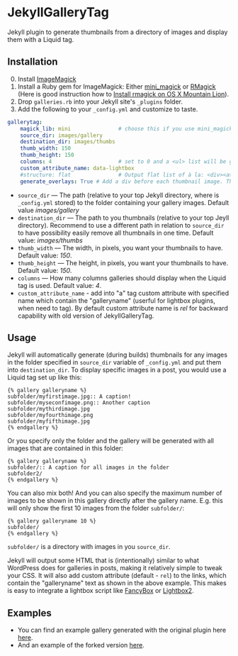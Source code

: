 JekyllGalleryTag
================

Jekyll plugin to generate thumbnails from a directory of images and display them with a Liquid tag.

Installation
------------
0. Install [ImageMagick](http://www.imagemagick.org/)
1. Install a Ruby gem for ImageMagick: Either [mini_magick](https://github.com/minimagick/minimagick) or [RMagick](https://github.com/rmagick/rmagick) (Here is good instruction how to [Install rmagick on OS X Mountain Lion](https://coderwall.com/p/mwtoya)).
2. Drop `galleries.rb` into your Jekyll site's `_plugins` folder.
3. Add the following to your `_config.yml` and customize to taste.

``` yaml
gallerytag:
    magick_lib: mini               # choose this if you use mini_magick
    source_dir: images/gallery
    destination_dir: images/thumbs
    thumb_width: 150
    thumb_height: 150
    columns: 4                     # set to 0 and a <ul> list will be generated
    custom_attribute_name: data-lightbox
    #structure: flat               # Output flat list of à la: <div><a>tumbnail-1</a>...<a>tumbnail-n</a></div>
    generate_overlays: True # Add a div before each thumbnail image. This can be useful for hover-effects, see galleries.scss
```

* `source_dir` — The path (relative to your top Jekyll directory, where is `_config.yml` stored) to the folder containing your gallery images. Default value _images/gallery_
* `destination_dir` — The path to you thumbnails (relative to your top Jeyll directory). Recommend to use a different path in relation to `source_dir` to have possibility easily remove all thumbnails in one time. Default value: _images/thumbs_
* `thumb_width` — The width, in pixels, you want your thumbnails to have. Default value: _150_.
* `thumb_height` — The height, in pixels, you want your thumbnails to have. Default value: _150_.
* `columns` — How many columns galleries should display when the Liquid tag is used. Default value: _4_.
* `custom_attribute_name` - add into "a" tag custom attribute with specified name which contain the "galleryname" (userful for lightbox plugins, when need to tag). By default custom attribute name is _rel_ for backward capability with old version of JekyllGalleryTag.

Usage
-------

Jekyll will automatically generate (during builds) thumbnails for any images in the folder specified in `source_dir` variable of `_config.yml` and put them into `destination_dir`. To display specific images in a post, you would use a Liquid tag set up like this:

```
{% gallery galleryname %}
subfolder/myfirstimage.jpg:: A caption!
subfolder/myseconfimage.png:: Another caption
subfolder/mythirdimage.jpg
subfolder/myfourthimage.png
subfolder/myfifthimage.jpg
{% endgallery %}
```

Or you specify only the folder and the gallery will be generated with all images that are contained in this folder:

```
{% gallery galleryname %}
subfolder/:: A caption for all images in the folder
subfolder2/
{% endgallery %}
```

You can also mix both! And you can also specify the maximum number of images to be shown in this gallery directly after the gallery name. E.g. this will only show the first 10 images from the folder `subfolder/`:

```
{% gallery galleryname 10 %}
subfolder/
{% endgallery %}
```

`subfolder/` is a directory with images in you `source_dir`.

Jekyll will output some HTML that is (intentionally) similar to what WordPress does for galleries in posts, making it relatively simple to tweak your CSS. It will also add custom attribute (default - `rel`) to the links, which contain the "galleryname" text as shown in the above example. This makes is easy to integrate a lightbox script like [FancyBox](http://fancyapps.com/fancybox/) or [Lightbox2](http://lokeshdhakar.com/projects/lightbox2/).

Examples
--------
* You can find an example gallery generated with the original plugin here [here](http://matt.harzewski.com/2012/03/13/winterspyre-a-minecraft-creation/).
* And an example of the forked version [here](https://www.martinruenz.de/article/research/2017/06/27/Co-Fusion-and-ICRA.html#page-content).
